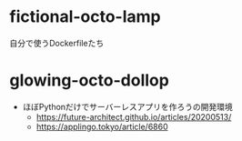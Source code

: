 # fictional-octo-lamp
自分で使うDockerfileたち

# glowing-octo-dollop
- ほぼPythonだけでサーバーレスアプリを作ろうの開発環境
  - https://future-architect.github.io/articles/20200513/
  - https://applingo.tokyo/article/6860